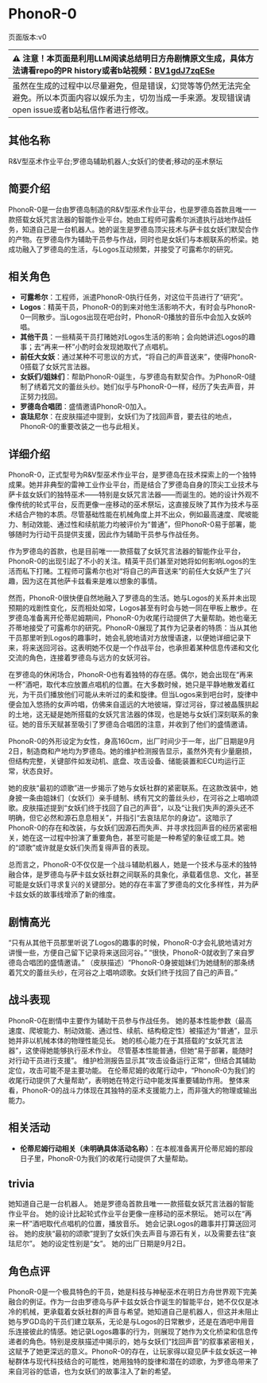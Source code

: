 # PhonoR-0
页面版本:v0
 

| :warning: 注意！本页面是利用LLM阅读总结明日方舟剧情原文生成，具体方法请看repo的PR history或者b站视频：[BV1gdJ7zqESe](https://www.bilibili.com/video/BV1gdJ7zqESe/)         |
|:----------------------------|
| 虽然在生成的过程中以尽量避免，但是错误，幻觉等等仍然无法完全避免。所以本页面内容以娱乐为主，切勿当成一手来源。发现错误请open issue或者b站私信作者进行修改。|



## 其他名称
R&V型巫术作业平台;罗德岛辅助机器人;女妖们的使者;移动的巫术祭坛
## 简要介绍
PhonoR-0是一台由罗德岛制造的R&V型巫术作业平台，也是罗德岛首款且唯一一款搭载女妖咒言法器的智能作业平台。她由工程师可露希尔派遣执行战地作战任务，知道自己是一台机器人。她的诞生是罗德岛顶尖技术与萨卡兹女妖们默契合作的产物。在罗德岛作为辅助干员参与作战，同时也是女妖们与本舰联系的桥梁。她成功融入了罗德岛的生活，与Logos互动频繁，并接受了可露希尔的研究。
## 相关角色
-   **可露希尔**：工程师，派遣PhonoR-0执行任务，对这位干员进行了“研究”。
-   **Logos**：精英干员，PhonoR-0的到来对他生活影响不大，有时会与PhonoR-0一同散步。当Logos出现在吧台时，PhonoR-0播放的音乐中会加入女妖吟唱。
-   **其他干员**：一些精英干员打赌她对Logos生活的影响；会向她讲述Logos的趣事；去“再来一杯”小酌时会发现她取代了点唱机。
-   **前任大女妖**：通过某种不可思议的方式，“将自己的声音送来”，使得PhonoR-0搭载了女妖咒言法器。
-   **女妖们/姐妹们**：帮助PhonoR-0诞生，与罗德岛有默契合作。为PhonoR-0缝制了绣着咒文的蕾丝头纱。她们似乎与PhonoR-0一样，经历了失去声音，并正努力找回。
-   **罗德岛合唱团**：盛情邀请PhonoR-0加入。
-   **哀珐尼尔**：在皮肤描述中提到，女妖们为了找回声音，要去往的地点，PhonoR-0的重要改装之一也与此相关。
## 详细介绍
PhonoR-0，正式型号为R&V型巫术作业平台，是罗德岛在技术探索上的一个独特成果。她并非典型的雷神工业作业平台，而是结合了罗德岛自身的顶尖工业技术与萨卡兹女妖们的独特巫术——特别是女妖咒言法器——而诞生的。她的设计外观不像传统的轮式平台，反而更像一座移动的巫术祭坛，这直接反映了其作为技术与巫术结合产物的本质。尽管基础性能在机械角度上并不出众，例如最高速度、爬坡能力、制动效能、通过性和续航能力均被评价为“普通”，但PhonoR-0易于部署，能够随时为行动干员提供支援，因此作为辅助干员参与作战任务。

作为罗德岛的首款，也是目前唯一一款搭载了女妖咒言法器的智能作业平台，PhonoR-0的出现引起了不小的关注。精英干员们甚至对她将如何影响Logos的生活而私下打赌。工程师可露希尔也对“将自己的声音送来”的前任大女妖产生了兴趣，因为这在其他萨卡兹看来是难以想象的事情。

然而，PhonoR-0很快便自然地融入了罗德岛的生活。她与Logos的关系并未出现预期的戏剧性变化，反而相处如常，Logos甚至有时会与她一同在甲板上散步。在罗德岛准备离开伦蒂尼姆期间，PhonoR-0为收尾行动提供了大量帮助。她也毫无芥蒂地接受了可露希尔的研究。PhonoR-0展现了其作为记录者的特质：当从其他干员那里听到Logos的趣事时，她会礼貌地请对方放慢语速，以便她详细记录下来，将来送回河谷。这表明她不仅是一个作战平台，也承担着某种信息传递和文化交流的角色，连接着罗德岛与远方的女妖河谷。

在罗德岛的休闲场合，PhonoR-0也有着独特的存在感。偶尔，她会出现在“再来一杯”酒吧，取代本应放置点唱机的位置。在大多数时候，她只是平静地散发着红光，为干员们播放他们可能从未听过的柔和旋律。但当Logos来到吧台时，旋律中便会加入悠扬的女声吟唱，仿佛来自遥远的大地彼端，穿过河谷，穿过被晶簇拱起的土地，这无疑是她所搭载的女妖咒言法器的体现，也是她与女妖们深刻联系的象征。她的音乐天赋甚至吸引了罗德岛合唱团的注意，并收到了他们的盛情邀请。

PhonoR-0的外形设定为女性，身高160cm，出厂时间少于一年，出厂日期是9月2日，制造商和产地均为罗德岛。她的维护检测报告显示，虽然外壳有少量磨损，但结构完整，关键部件如发动机、底盘、攻击设备、储能装置和ECU均运行正常，状态良好。

她的皮肤“最初的颂歌”进一步揭示了她与女妖社群的紧密联系。在这款改装中，她身披一条由姐妹们（女妖们）亲手缝制、绣有咒文的蕾丝头纱，在河谷之上唱响颂歌。皮肤描述提到“女妖们终于找回了自己的声音”，以及“让我们失声的源头还不明确，但它必然和源石息息相关”，并指引“去哀珐尼尔的身边”。这暗示了PhonoR-0的存在和改装，与女妖们因源石而失声、并寻求找回声音的经历紧密相关，她在这一过程中扮演了重要角色，甚至可能是一种希望的象征或工具。她的“颂歌”或许就是女妖们失而复得声音的表现。

总而言之，PhonoR-0不仅仅是一个战斗辅助机器人，她是一个技术与巫术的独特融合体，是罗德岛与萨卡兹女妖社群之间联系的具象化，承载着信息、文化，甚至可能是女妖们寻求复兴的关键部分。她的存在丰富了罗德岛的文化多样性，并为萨卡兹女妖的故事线增添了新的维度。
## 剧情高光
“只有从其他干员那里听说了Logos的趣事的时候，PhonoR-0才会礼貌地请对方讲慢一些，方便自己留下记录将来送回河谷。”
“很快，PhonoR-0就收到了来自罗德岛合唱团的盛情邀请。”
（皮肤描述）“PhonoR-0身披姐妹们为她缝制的那条绣着咒文的蕾丝头纱，在河谷之上唱响颂歌。女妖们终于找回了自己的声音。”
## 战斗表现
PhonoR-0在剧情中主要作为辅助干员参与作战任务。
她的基本性能参数（最高速度、爬坡能力、制动效能、通过性、续航、结构稳定性）被描述为“普通”，显示她并非以机械本体的物理性能见长。
她的核心能力在于其搭载的“女妖咒言法器”，这使得她能够执行巫术作业。
尽管基本性能普通，但她“易于部署，能随时对行动干员进行支援”。
维护检测报告显示其“攻击设备运行正常”，但结合其辅助定位，攻击可能不是主要功能。
在伦蒂尼姆的收尾行动中，“PhonoR-0为我们的收尾行动提供了大量帮助”，表明她在特定行动中能发挥重要辅助作用。
整体来看，PhonoR-0的战斗力体现在其独特的巫术支援能力上，而非强大的物理或输出能力。
## 相关活动
-   **伦蒂尼姆行动相关（未明确具体活动名称）**：在本舰准备离开伦蒂尼姆的那段日子里，PhonoR-0为我们的收尾行动提供了大量帮助。
## trivia
她知道自己是一台机器人。
她是罗德岛首款且唯一一款搭载女妖咒言法器的智能作业平台。
她的设计比起轮式作业平台更像一座移动的巫术祭坛。
她可以在“再来一杯”酒吧取代点唱机的位置，播放音乐。
她会记录Logos的趣事并打算送回河谷。
她的皮肤“最初的颂歌”提到了女妖们失去声音与源石有关，以及需要去往“哀珐尼尔”。
她的设定性别是“女”。
她的出厂日期是9月2日。
## 角色点评
PhonoR-0是一个极具特色的干员，她是科技与神秘巫术在明日方舟世界观下完美融合的例证。作为一台由罗德岛与萨卡兹女妖合作诞生的智能平台，她不仅仅是冰冷的机械，更承载着女妖社群的声音与希望。她知道自己是机器人，但这并未阻止她与罗GD岛的干员们建立联系，无论是与Logos的日常散步，还是在酒吧中用音乐连接彼此的情感。她记录Logos趣事的行为，则展现了她作为文化桥梁和信息传递者的角色。特别是皮肤描述中揭示的，她与女妖们“找回声音”的叙事紧密相关，这赋予了她更深远的意义。PhonoR-0的存在，让玩家得以窥见萨卡兹女妖这一神秘群体与现代科技结合的可能性，她用独特的旋律和潜在的颂歌，为罗德岛带来了来自河谷的低语，也为女妖们的故事注入了新的希望。